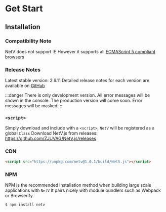 # Get Start

## Installation

### Compatibility Note

NetV does not support IE However it supports all [ECMAScript 5 compliant browsers](https://app.grammarly.com/docs/356175252)

### Release Notes

Latest stable version: 2.6.11
Detailed release notes for each version are available on [GitHub]()

:::danger
There is only development version. All error messages will be shown in the console.
The production version will come soon. Error messages will be masked.
:::

### `<script>`

Simply download and include with a `<script>`, `NetV` will be registered as a global `Class`
Download NetV.js from releases: https://github.com/ZJUVAG/NetV.js/releases

### CDN

```html
<script src="https://unpkg.com/netv@1.0.1/build/NetV.js"></script>
```

### NPM

NPM is the recommended installation method when building large scale applications with `NetV`
It pairs nicely with module bundlers such as Webpack or Browserify.

```shell
$ npm install netv
```
